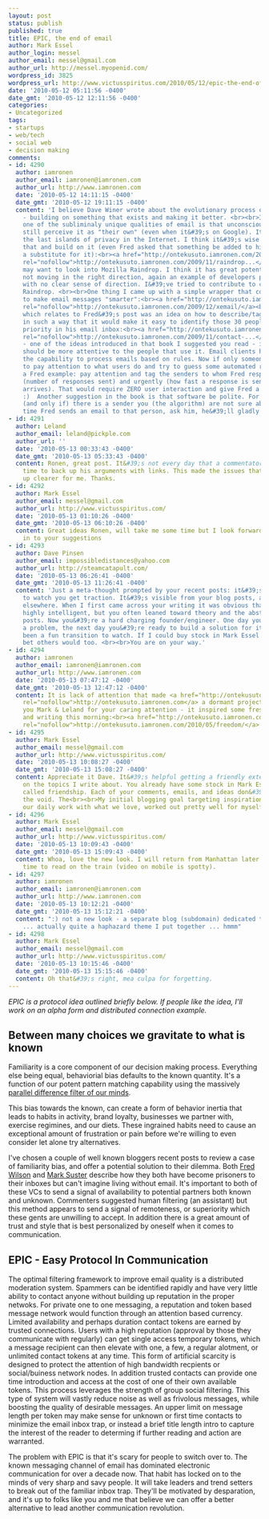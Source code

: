 ```yaml
---
layout: post
status: publish
published: true
title: EPIC, the end of email
author: Mark Essel
author_login: messel
author_email: messel@gmail.com
author_url: http://messel.myopenid.com/
wordpress_id: 3825
wordpress_url: http://www.victusspiritus.com/2010/05/12/epic-the-end-of-email/
date: '2010-05-12 05:11:56 -0400'
date_gmt: '2010-05-12 12:11:56 -0400'
categories:
- Uncategorized
tags:
- startups
- web/tech
- social web
- decision making
comments:
- id: 4290
  author: iamronen
  author_email: iamronen@iamronen.com
  author_url: http://www.iamronen.com
  date: '2010-05-12 14:11:15 -0400'
  date_gmt: '2010-05-12 19:11:15 -0400'
  content: 'I believe Dave Winer wrote about the evolutionary process of the internet
    - building on something that exists and making it better. <br><br>I think that
    one of the subliminaly unique qualities of email is that unconsciously - people
    still perceive it as "their own" (even when it&#39;s on Google). It is one of
    the last islands of privacy in the Internet. I think it&#39;s wise to embrace
    that and build on it (even Fred asked that something be added to his gmail - not
    a substitute for it):<br><a href="http://ontekusuto.iamronen.com/2009/11/raindrop-email-mine/"
    rel="nofollow">http://ontekusuto.iamronen.com/2009/11/raindrop...</a><br><br>You
    may want to look into Mozilla Raindrop. I think it has great potential, but still
    not moving in the right direction, again an example of developers playing around
    with no clear sense of direction. I&#39;ve tried to contribute to contribute to
    Raindrop. <br><br>One thing I came up with a simple wrapper that could be used
    to make email messages "smarter":<br><a href="http://ontekusuto.iamronen.com/2009/12/xemail/"
    rel="nofollow">http://ontekusuto.iamronen.com/2009/12/xemail/</a><br><br>Another,
    which relates to Fred&#39;s post was an idea on how to describe/tag contacts -
    in such a way that it would make it easy to identify those 30 people that get
    priority in his email inbox:<br><a href="http://ontekusuto.iamronen.com/2009/11/contact-information/"
    rel="nofollow">http://ontekusuto.iamronen.com/2009/11/contact-...</a><br><br>Finally
    - one of the ideas introduced in that book I suggested you read - is that software
    should be more attentive to the people that use it. Email clients have long had
    the capability to process emails based on rules. Now if only someone would care
    to pay attention to what users do and try to guess some automated rules ...  for
    a Fred example: pay attention and tag the senders to whom Fred responds most frequently
    (number of responses sent) and urgently (how fast a response is sent after a message
    arrives). That would require ZERO user interaction and give Fred a giant boost
    :)  Another suggestion in the book is that software be polite. For example, if
    (and only if) there is a sender you (the algorithm) are not sure about, then next
    time Fred sends an email to that person, ask him, he&#39;ll gladly tell you :)'
- id: 4291
  author: Leland
  author_email: leland@pickple.com
  author_url: ''
  date: '2010-05-13 00:33:43 -0400'
  date_gmt: '2010-05-13 05:33:43 -0400'
  content: Ronen, great post. It&#39;s not every day that a commentator takes the
    time to back up his arguments with links. This made the issues that Mark brought
    up clearer for me. Thanks.
- id: 4292
  author: Mark Essel
  author_email: messel@gmail.com
  author_url: http://www.victusspiritus.com/
  date: '2010-05-13 01:10:26 -0400'
  date_gmt: '2010-05-13 06:10:26 -0400'
  content: Great ideas Ronen, will take me some time but I look forward to digging
    in to your suggestions
- id: 4293
  author: Dave Pinsen
  author_email: impossibledistances@yahoo.com
  author_url: http://steamcatapult.com/
  date: '2010-05-13 06:26:41 -0400'
  date_gmt: '2010-05-13 11:26:41 -0400'
  content: 'Just a meta-thought prompted by your recent posts: it&#39;s been fascinating
    to watch you get traction. It&#39;s visible from your blog posts, and your interactions
    elsewhere. When I first came across your writing it was obvious that you were
    highly intelligent, but you often leaned toward theory and the abstract in your
    posts. Now you&#39;re a hard charging founder/engineer. One day you hear about
    a problem, the next day you&#39;re ready to build a solution for it. <br><br>It&#39;s
    been a fun transition to watch. If I could buy stock in Mark Essel I would. I
    bet others would too. <br><br>You are on your way.'
- id: 4294
  author: iamronen
  author_email: iamronen@iamronen.com
  author_url: http://www.iamronen.com
  date: '2010-05-13 07:47:12 -0400'
  date_gmt: '2010-05-13 12:47:12 -0400'
  content: It is lack of attention that made <a href="http://ontekusuto.iamronen.com"
    rel="nofollow">http://ontekusuto.iamronen.com</a> a dormant project. <br><br>Thank
    you Mark & Leland for your caring attention - it inspired some fresh crystallizing
    and writing this morning:<br><a href="http://ontekusuto.iamronen.com/2010/05/freedom/"
    rel="nofollow">http://ontekusuto.iamronen.com/2010/05/freedom/</a>
- id: 4295
  author: Mark Essel
  author_email: messel@gmail.com
  author_url: http://www.victusspiritus.com/
  date: '2010-05-13 10:08:27 -0400'
  date_gmt: '2010-05-13 15:08:27 -0400'
  content: Appreciate it Dave. It&#39;s helpful getting a friendly external perspective
    on the topics I write about. You already have some stock in Mark Essel, it&#39;s
    called friendship. Each of your comments, emails, and ideas don&#39;t fall into
    the void. The<br><br>My initial blogging goal targeting inspiration, and connecting
    our daily work with what we love, worked out pretty well for myself :D
- id: 4296
  author: Mark Essel
  author_email: messel@gmail.com
  author_url: http://www.victusspiritus.com/
  date: '2010-05-13 10:09:43 -0400'
  date_gmt: '2010-05-13 15:09:43 -0400'
  content: Whoa, love the new look. I will return from Manhattan later but will have
    time to read on the train (video on mobile is spotty).
- id: 4297
  author: iamronen
  author_email: iamronen@iamronen.com
  author_url: http://www.iamronen.com
  date: '2010-05-13 10:12:21 -0400'
  date_gmt: '2010-05-13 15:12:21 -0400'
  content: ":) not a new look - a separate blog (subdomain) dedicated to this issue
    ... actually quite a haphazard theme I put together ... hmmm"
- id: 4298
  author: Mark Essel
  author_email: messel@gmail.com
  author_url: http://www.victusspiritus.com/
  date: '2010-05-13 10:15:46 -0400'
  date_gmt: '2010-05-13 15:15:46 -0400'
  content: Oh that&#39;s right, mea culpa for forgetting.
---
```

<p><I>EPIC is a protocol idea outlined briefly below. If people like the idea, I'll work on an alpha form and distributed connection example.</I></p>
<h2>Between many choices we gravitate to what is known</h2>
<p>Familiarity is a core component of our decision making process. Everything else being equal, behaviorial bias defaults to the known quantity. It's a function of our potent pattern matching capability using the massively <a href="http://www.victusspiritus.com/2010/03/10/the-minds-image-processing/">parallel difference filter of our minds</a>. </p>
<p>This bias towards the known, can create a form of behavior inertia that leads to habits in activity, brand loyalty, businesses we partner with, exercise regimines, and our diets. These ingrained habits need to cause an exceptional amount of frustration or pain before we're willing to even consider let alone try alternatives. </p>
<p>I've chosen a couple of well known bloggers recent posts to review a case of familiarity bias, and offer a potential solution to their dilemma. Both <a HREF="http://www.avc.com/a_vc/2010/05/email-bankruptcy.html">Fred Wilson</a> and <a href="http://www.bothsidesofthetable.com/2010/05/11/the-toxic-nature-of-email/">Mark Suster</a> describe how they both have become prisoners to their inboxes but can't imagine living without email. It's important to both of these VCs to send a signal of availability to potential partners both known and unknown. Commenters suggested human filtering (an assistant) but this method appears to send a signal of remoteness, or superiority which these gents are unwilling to accept. In addition there is a great amount of trust and style that is best personalized by oneself when it comes to communication.</p>
<h2>EPIC - Easy Protocol In Communication</h2>
<p>The optimal filtering framework to improve email quality is a distributed moderation system. Spammers can be identified rapidly and have very little ability to contact anyone without building up reputation in the proper netwoks. For private one to one messaging, a reputation and token based message network would function through an attention based currency. Limited availability and perhaps duration contact tokens are earned by trusted connections. Users with a high reputation (approval by those they communicate with regularly) can get single access temporary tokens, which a message recipient can then elevate with one, a few, a regular alotment, or unlimited contact tokens at any time. This form of artificial scarcity is designed to protect the attention of high bandwidth recpients or social/buiness network nodes. In addition trusted contacts can provide one time introduction and access at the cost of one of their own available tokens. This process leverages the strength of group social filtering. This type of system will vastly reduce noise as well as frivolous messages, while boosting the quality of desirable messages. An upper limit on message length per token may make sense for unknown or first time contacts to minimize the email inbox trap, or instead a brief title length intro to capture the interest of the reader to determing if further reading and action are warranted.</p>
<p>The problem with EPIC is that it's scary for people to switch over to. The known messaging channel of email has dominated electronic communication for over a decade now. That habit has locked on to the minds of very sharp and savy people. It will take leaders and trend setters to break out of the familiar inbox trap. They'll be motivated by desparation, and it's up to folks like you and me that believe we can offer a better alternative to lead another communication revolution. </p>
